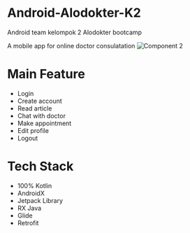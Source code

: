 # Android-Alodokter-K2
Android team kelompok 2 Alodokter bootcamp


A mobile app for online doctor consulatation 
![Component 2](https://user-images.githubusercontent.com/50267658/145566144-c8a2da0f-96ad-4388-8e50-fade9ef8712b.png)


# Main Feature

<ul>
  <li>Login</li>
  <li>Create account</li>
  <li>Read article</li>
  <li>Chat with doctor</li>
  <li>Make appointment</li>
  <li>Edit profile</li>
  <li>Logout</li>
</ul>

# Tech Stack

<ul>
  <li>100% Kotlin</li>
  <li>AndroidX</li>
  <li>Jetpack Library</li>
  <li>RX Java</li>
  <li>Glide</li>
  <li>Retrofit</li>
</ul>
